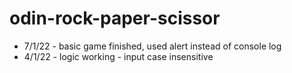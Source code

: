 # odin-rock-paper-scissor

 
 
 - 7/1/22 - basic game finished, used alert instead of console log
 - 4/1/22 - logic working - input case insensitive
